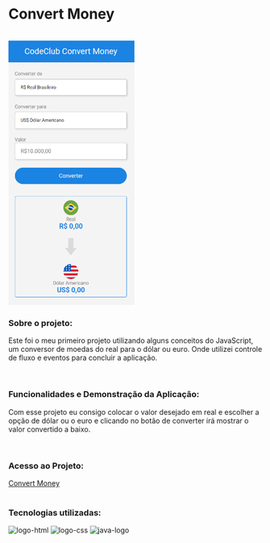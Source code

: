 <h1>Convert Money</h1>
<br>
<img width="250px" src="https://github.com/Robx33/Projeto-Conversor-de-Moedas/blob/master/assets/2023-01-05...png?raw=true">

<h3>Sobre o projeto:</h3>
<p>Este foi o meu primeiro projeto utilizando alguns conceitos do JavaScript, um conversor de moedas do real para o dólar ou euro.
Onde utilizei controle de fluxo e eventos para concluir a aplicação.</p>
<br>
<h3>Funcionalidades e Demonstração da Aplicação:</h3>
<p> Com esse projeto eu consigo colocar o valor desejado em real e  escolher a opção de dólar ou o euro e clicando no botão de converter irá mostrar
o valor convertido a baixo.</p>
<br>
<h3>Acesso ao Projeto:</h3>
<a href="https://robx33.github.io/Projeto-Conversor-de-Moedas/">Convert Money</a>
<br>
<br>
<h3>Tecnologias utilizadas:</h3>
  <img src="https://img.shields.io/badge/HTML5-E34F26?style=for-the-badge&logo=html5&logoColor=white" alt="logo-html" />
  <img src="https://img.shields.io/badge/CSS3-1572B6?style=for-the-badge&logo=css3&logoColor=white" alt="logo-css" />
  <img src="https://img.shields.io/badge/JavaScript-323330?style=for-the-badge&logo=javascript&logoColor=F7DF1E" alt="java-logo" />

